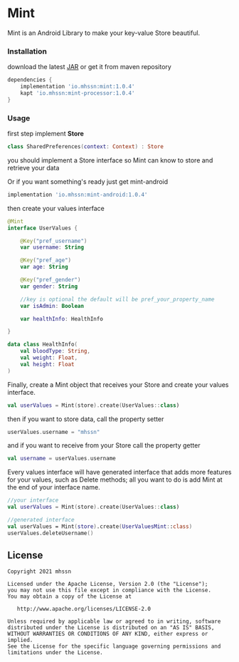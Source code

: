 # Mint

Mint is an Android Library to make your key-value Store beautiful.

### Installation

download the latest [JAR][1] or get it from maven repository

```groovy
dependencies {
    implementation 'io.mhssn:mint:1.0.4'
    kapt 'io.mhssn:mint-processor:1.0.4'
}
```

### Usage

first step implement **Store**

```kotlin
class SharedPreferences(context: Context) : Store
```

you should implement a Store interface so Mint can know to store and retrieve your data

Or if you want something's ready just get mint-android

```groovy
implementation 'io.mhssn:mint-android:1.0.4'
```



then create your values interface

```kotlin
@Mint
interface UserValues {

    @Key("pref_username")
    var username: String

    @Key("pref_age")
    var age: String

    @Key("pref_gender")
    var gender: String

    //key is optional the default will be pref_your_property_name
    var isAdmin: Boolean

    var healthInfo: HealthInfo

}

data class HealthInfo(
    val bloodType: String,
    val weight: Float,
    val height: Float
)
```

Finally, create a Mint object that receives your Store and create your values interface.

```kotlin
val userValues = Mint(store).create(UserValues::class)
```

then if you want to store data, call the property setter

```kotlin
userValues.username = "mhssn"
```

and if you want to receive from your Store call the property getter

```kotlin
val username = userValues.username
```



Every values interface will have generated interface that adds more features for your values, such as Delete methods; all you want to do is add Mint at the end of your interface name.

```kotlin
//your interface
val userValues = Mint(store).create(UserValues::class)

//generated interface       
val userValues = Mint(store).create(UserValuesMint::class)
userValues.deleteUsername()
```



## License

```
Copyright 2021 mhssn

Licensed under the Apache License, Version 2.0 (the "License");
you may not use this file except in compliance with the License.
You may obtain a copy of the License at

   http://www.apache.org/licenses/LICENSE-2.0

Unless required by applicable law or agreed to in writing, software
distributed under the License is distributed on an "AS IS" BASIS,
WITHOUT WARRANTIES OR CONDITIONS OF ANY KIND, either express or implied.
See the License for the specific language governing permissions and
limitations under the License.
```

[1]: https://github.com/mhssn95/Mint/packages/711301
